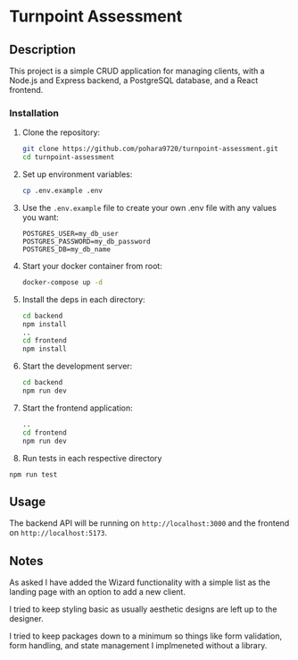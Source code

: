 # Turnpoint Assessment

## Description

This project is a simple CRUD application for managing clients, with a Node.js and Express backend, a PostgreSQL database, and a React frontend.


### Installation

1. Clone the repository:

   ```sh
   git clone https://github.com/pohara9720/turnpoint-assessment.git
   cd turnpoint-assessment
   ```

2. Set up environment variables:

   ```sh
   cp .env.example .env
   ```

3. Use the `.env.example` file to create your own .env file with any values you want:

   ```env
   POSTGRES_USER=my_db_user
   POSTGRES_PASSWORD=my_db_password
   POSTGRES_DB=my_db_name
   ```

4. Start your docker container from root:

   ```sh
   docker-compose up -d
   ```

5. Install the deps in each directory:

   ```sh
   cd backend
   npm install
   ..
   cd frontend 
   npm install
   ```

6. Start the development server:

   ```sh
   cd backend
   npm run dev
   ```

7. Start the frontend application:

   ```sh
   ..
   cd frontend
   npm run dev
   ```

7. Run tests in each respective directory

`npm run test`


## Usage

The backend API will be running on `http://localhost:3000` and the frontend on `http://localhost:5173`.

## Notes

As asked I have added the Wizard functionality with a simple list as the landing page with an option to add a new client. 

I tried to keep styling basic as usually aesthetic designs are left up to the designer. 

I tried to keep packages down to a minimum so things like form validation, form handling, and state management I implmeneted without a library.
